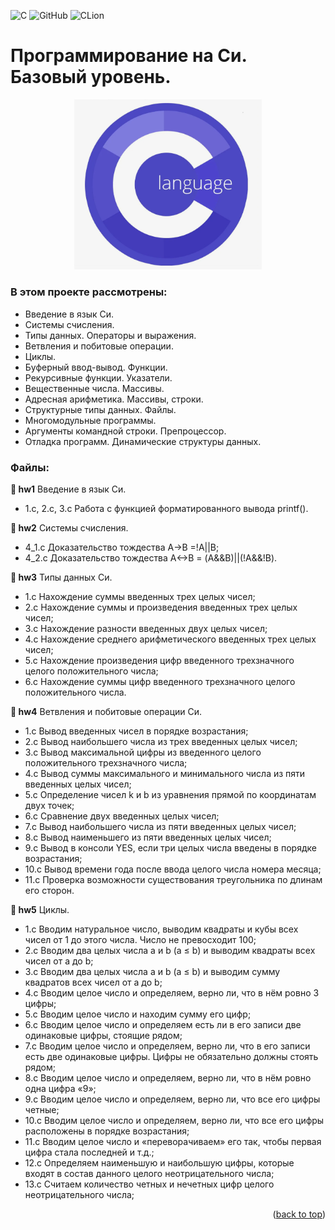 <a name="readme-top"></a>

![C](https://img.shields.io/badge/c-%2300599C.svg?style=for-the-badge&logo=c&logoColor=white)
![GitHub](https://img.shields.io/badge/github-%23121011.svg?style=for-the-badge&logo=github&logoColor=white)
![CLion](https://img.shields.io/badge/CLion-black?style=for-the-badge&logo=clion&logoColor=white)

# Программирование на Си. Базовый уровень.
<p align="center">
<img src="images/C.png" alt="drawing" width="300"/>
</p>

### В этом проекте рассмотрены: 
- Введение в язык Си.
- Системы счисления.
- Типы данных. Операторы и выражения.
- Ветвления и побитовые операции.
- Циклы.
- Буферный ввод-вывод. Функции.
- Рекурсивные функции. Указатели.
- Вещественные числа. Массивы.
- Адресная арифметика. Массивы, строки.
- Структурные типы данных. Файлы.
- Многомодульные программы.
- Аргументы командной строки. Препроцессор.
- Отладка программ. Динамические структуры данных.

### Файлы:
<strong> &#128194; hw1</strong> Введение в язык Си.

* 1.c, 2.c, 3.c Работа с функцией форматированного вывода printf().

<strong> &#128194; hw2</strong> Системы счисления.

* 4_1.c Доказательство тождества А->В =!A||B;
* 4_2.c Доказательство тождества А<->В = (A&&B)||(!A&&!B).

<strong> &#128194; hw3</strong> Типы данных Си.

* 1.c Нахождение суммы введенных трех целых чисел;
* 2.c Нахождение суммы и произведения введенных трех целых чисел;
* 3.c Нахождение разности введенных двух целых чисел;
* 4.c Нахождение среднего арифметического введенных трех целых чисел;
* 5.c Нахождение произведения цифр введенного трехзначного целого положительного числа;
* 6.c Нахождение суммы цифр введенного трехзначного целого положительного числа.

<strong> &#128194; hw4</strong> Ветвления и побитовые операции Си.

* 1.c Вывод введенных чисел в порядке возрастания;
* 2.c Вывод наибольшего числа из трех введенных целых чисел;
* 3.c Вывод максимальной цифры из введенного целого положительного трехзначного числа;
* 4.c Вывод суммы максимального и минимального числа из пяти введенных целых чисел;
* 5.c Определение чисел k и b из уравнения прямой по координатам двух точек;
* 6.c Сравнение двух введенных целых чисел;
* 7.c Вывод наибольшего числа из пяти введенных целых чисел;
* 8.c Вывод наименьшего из пяти введенных целых чисел;
* 9.c Вывод в консоли YES, если три целых числа введены в порядке возрастания;
* 10.c Вывод времени года после ввода целого числа номера месяца;
* 11.c Проверка возможности существования треугольника по длинам его сторон.

<strong> &#128194; hw5</strong> Циклы.

* 1.c Вводим натуральное число, выводим квадраты и кубы всех чисел от 1 до этого числа. Число не превосходит 100;
* 2.c Вводим два целых числа a и b (a ≤ b) и выводим квадраты всех чисел от a до b;
* 3.c Вводим два целых числа a и b (a ≤ b) и выводим сумму квадратов всех чисел от a до b;
* 4.c Вводим целое число и определяем, верно ли, что в нём ровно 3 цифры;
* 5.c Вводим целое число и находим сумму его цифр;
* 6.c Вводим целое число и определяем есть ли в его записи две одинаковые цифры, стоящие рядом;
* 7.c Вводим целое число и определяем, верно ли, что в его записи есть две одинаковые цифры. Цифры не обязательно должны стоять рядом;
* 8.c Вводим целое число и определяем, верно ли, что в нём ровно одна цифра «9»;
* 9.c Вводим целое число и определяем, верно ли, что все его цифры четные;
* 10.c Вводим целое число и определяем, верно ли, что все его цифры расположены в порядке возрастания;
* 11.с Вводим целое число и «переворачиваем» его так, чтобы первая цифра стала последней и т.д.;
* 12.c Определяем наименьшую и наибольшую цифры, которые входят в состав данного целого неотрицательного числа;
* 13.c Cчитаем количество четных и нечетных цифр целого неотрицательного числа;

<p align="right">(<a href="#readme-top">back to top</a>)</p>
